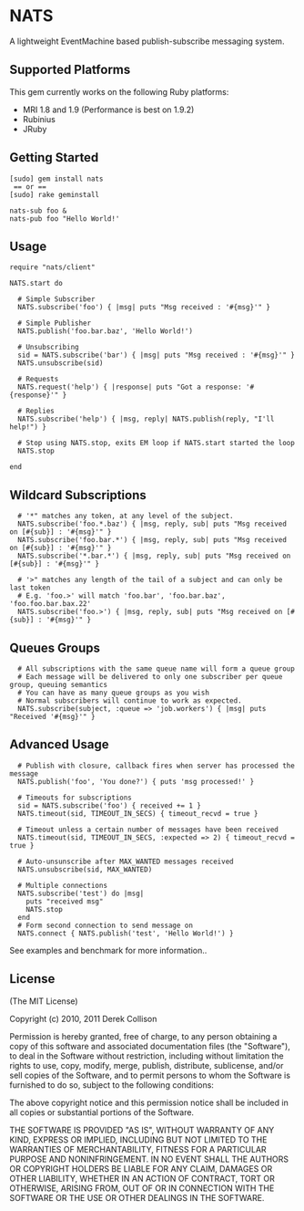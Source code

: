 # NATS

A lightweight EventMachine based publish-subscribe messaging system.

## Supported Platforms

This gem currently works on the following Ruby platforms:

- MRI 1.8 and 1.9 (Performance is best on 1.9.2)
- Rubinius
- JRuby

## Getting Started

    [sudo] gem install nats
     == or ==
    [sudo] rake geminstall

    nats-sub foo &
    nats-pub foo "Hello World!'

## Usage

    require "nats/client"

    NATS.start do

      # Simple Subscriber
      NATS.subscribe('foo') { |msg| puts "Msg received : '#{msg}'" }

      # Simple Publisher
      NATS.publish('foo.bar.baz', 'Hello World!')

      # Unsubscribing
      sid = NATS.subscribe('bar') { |msg| puts "Msg received : '#{msg}'" }
      NATS.unsubscribe(sid)

      # Requests
      NATS.request('help') { |response| puts "Got a response: '#{response}'" }

      # Replies
      NATS.subscribe('help') { |msg, reply| NATS.publish(reply, "I'll help!") }

      # Stop using NATS.stop, exits EM loop if NATS.start started the loop
      NATS.stop

    end

## Wildcard Subscriptions

      # '*" matches any token, at any level of the subject.
      NATS.subscribe('foo.*.baz') { |msg, reply, sub| puts "Msg received on [#{sub}] : '#{msg}'" }
      NATS.subscribe('foo.bar.*') { |msg, reply, sub| puts "Msg received on [#{sub}] : '#{msg}'" }
      NATS.subscribe('*.bar.*') { |msg, reply, sub| puts "Msg received on [#{sub}] : '#{msg}'" }

      # '>" matches any length of the tail of a subject and can only be last token
      # E.g. 'foo.>' will match 'foo.bar', 'foo.bar.baz', 'foo.foo.bar.bax.22'
      NATS.subscribe('foo.>') { |msg, reply, sub| puts "Msg received on [#{sub}] : '#{msg}'" }

## Queues Groups

      # All subscriptions with the same queue name will form a queue group
      # Each message will be delivered to only one subscriber per queue group, queuing semantics
      # You can have as many queue groups as you wish
      # Normal subscribers will continue to work as expected.
      NATS.subscribe(subject, :queue => 'job.workers') { |msg| puts "Received '#{msg}'" }

## Advanced Usage

      # Publish with closure, callback fires when server has processed the message
      NATS.publish('foo', 'You done?') { puts 'msg processed!' }

      # Timeouts for subscriptions
      sid = NATS.subscribe('foo') { received += 1 }
      NATS.timeout(sid, TIMEOUT_IN_SECS) { timeout_recvd = true }

      # Timeout unless a certain number of messages have been received
      NATS.timeout(sid, TIMEOUT_IN_SECS, :expected => 2) { timeout_recvd = true }

      # Auto-unsunscribe after MAX_WANTED messages received
      NATS.unsubscribe(sid, MAX_WANTED)

      # Multiple connections
      NATS.subscribe('test') do |msg|
        puts "received msg"
        NATS.stop
      end
      # Form second connection to send message on
      NATS.connect { NATS.publish('test', 'Hello World!') }
      
See examples and benchmark for more information..

## License

(The MIT License)

Copyright (c) 2010, 2011 Derek Collison

Permission is hereby granted, free of charge, to any person obtaining a copy
of this software and associated documentation files (the "Software"), to
deal in the Software without restriction, including without limitation the
rights to use, copy, modify, merge, publish, distribute, sublicense, and/or
sell copies of the Software, and to permit persons to whom the Software is
furnished to do so, subject to the following conditions:

The above copyright notice and this permission notice shall be included in
all copies or substantial portions of the Software.

THE SOFTWARE IS PROVIDED "AS IS", WITHOUT WARRANTY OF ANY KIND, EXPRESS OR
IMPLIED, INCLUDING BUT NOT LIMITED TO THE WARRANTIES OF MERCHANTABILITY,
FITNESS FOR A PARTICULAR PURPOSE AND NONINFRINGEMENT. IN NO EVENT SHALL THE
AUTHORS OR COPYRIGHT HOLDERS BE LIABLE FOR ANY CLAIM, DAMAGES OR OTHER
LIABILITY, WHETHER IN AN ACTION OF CONTRACT, TORT OR OTHERWISE, ARISING
FROM, OUT OF OR IN CONNECTION WITH THE SOFTWARE OR THE USE OR OTHER DEALINGS
IN THE SOFTWARE.

